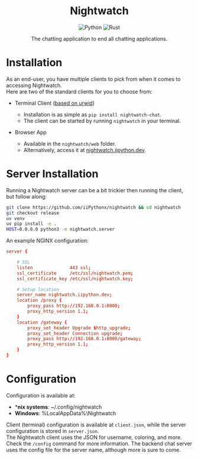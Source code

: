 <h1 align = "center">Nightwatch</h1>
<div align = "center">

![Python](https://img.shields.io/badge/Python-%3E=%203.10-4b8bbe?style=for-the-badge&logo=python&logoColor=white)
![Rust](https://img.shields.io/badge/Rust-%3E=%201.60-221f1e?style=for-the-badge&logo=rust&logoColor=white)

The chatting application to end all chatting applications. 

</div>

# Installation

As an end-user, you have multiple clients to pick from when it comes to accessing Nightwatch.  
Here are two of the standard clients for you to choose from:
- Terminal Client ([based on urwid](https://urwid.org/index.html))
    - Installation is as simple as `pip install nightwatch-chat`.
    - The client can be started by running `nightwatch` in your terminal.

- Browser App
    - Available in the `nightwatch/web` folder.
    - Alternatively, access it at [nightwatch.iipython.dev](https://nightwatch.iipython.dev).

# Server Installation

Running a Nightwatch server can be a bit trickier then running the client, but follow along:

```sh
git clone https://github.com/iiPythonx/nightwatch && cd nightwatch
git checkout release
uv venv
uv pip install -e .
HOST=0.0.0.0 python3 -m nightwatch.server
```

An example NGINX configuration:

```conf
server {

    # SSL
    listen              443 ssl;
    ssl_certificate     /etc/ssl/nightwatch.pem;
    ssl_certificate_key /etc/ssl/nightwatch.key;

    # Setup location
    server_name nightwatch.iipython.dev;
    location /proxy {
        proxy_pass http://192.168.0.1:8000;
        proxy_http_version 1.1;
    }
    location /gateway {
        proxy_set_header Upgrade $http_upgrade;
        proxy_set_header Connection upgrade;
        proxy_pass http://192.168.0.1:8000/gateway;
        proxy_http_version 1.1;
    }
}
```

# Configuration

Configuration is available at:
- ***nix systems**: ~/.config/nightwatch
- **Windows**: %LocalAppData%\Nightwatch

Client (terminal) configuration is available at `client.json`, while the server configuration is stored in `server.json`.  
The Nightwatch client uses the JSON for username, coloring, and more. Check the `/config` command for more information. 
The backend chat server uses the config file for the server name, although more is sure to come.
